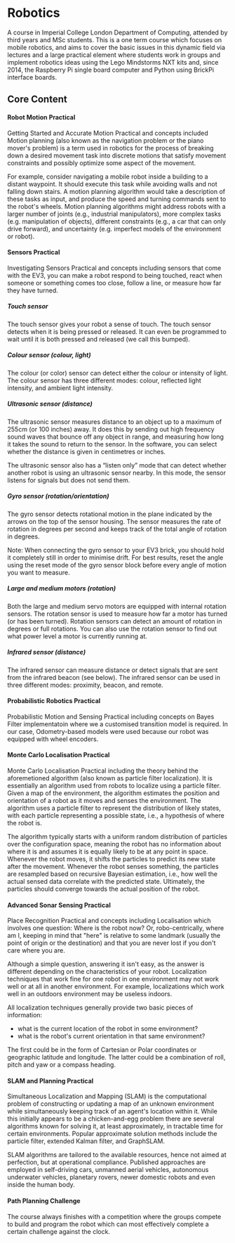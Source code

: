 # Robotics

A course in Imperial College London Department of Computing, attended by third years and MSc students.  This is a one term course which focuses on mobile robotics, and aims to cover the basic issues in this dynamic field via lectures and a large practical element where students work in groups and implement robotics ideas using the Lego Mindstorms NXT kits and, since 2014, the Raspberry Pi single board computer and Python using BrickPi interface boards.

## Core Content

#### Robot Motion	Practical ####
Getting Started and Accurate Motion	Practical and concepts included Motion planning (also known as the navigation problem or the piano mover's problem) is a term used in robotics for the process of breaking down a desired movement task into discrete motions that satisfy movement constraints and possibly optimize some aspect of the movement.

For example, consider navigating a mobile robot inside a building to a distant waypoint. It should execute this task while avoiding walls and not falling down stairs. A motion planning algorithm would take a description of these tasks as input, and produce the speed and turning commands sent to the robot's wheels. Motion planning algorithms might address robots with a larger number of joints (e.g., industrial manipulators), more complex tasks (e.g. manipulation of objects), different constraints (e.g., a car that can only drive forward), and uncertainty (e.g. imperfect models of the environment or robot).

#### Sensors	Practical ####
Investigating Sensors	Practical and concepts including sensors that come with the EV3, you can make a robot respond to being touched, react when someone or something comes too close, follow a line, or measure how far they have turned.

##### Touch sensor #####
The touch sensor gives your robot a sense of touch. The touch sensor detects when it is being pressed or released. It can even be programmed to wait until it is both pressed and released (we call this bumped).

##### Colour sensor (colour, light) #####
The colour (or color) sensor can detect either the colour or intensity of light.  The colour sensor has three different modes: colour, reflected light intensity, and ambient light intensity.

##### Ultrasonic sensor (distance) #####
The ultrasonic sensor measures distance to an object up to a maximum of 255cm (or 100 inches) away. It does this by sending out high frequency sound waves that bounce off any object in range, and measuring how long it takes the sound to return to the sensor. In the software, you can select whether the distance is given in centimetres or inches.

The ultrasonic sensor also has a “listen only” mode that can detect whether another robot is using an ultrasonic sensor nearby. In this mode, the sensor listens for signals but does not send them.

##### Gyro sensor (rotation/orientation) #####
The gyro sensor detects rotational motion in the plane indicated by the arrows on the top of the sensor housing. The sensor measures the rate of rotation in degrees per second and keeps track of the total angle of rotation in degrees.

Note: When connecting the gyro sensor to your EV3 brick, you should hold it completely still in order to minimise drift. For best results, reset the angle using the reset mode of the gyro sensor block before every angle of motion you want to measure.

##### Large and medium motors (rotation) #####

Both the large and medium servo motors are equipped with internal rotation sensors. The rotation sensor is used to measure how far a motor has turned (or has been turned). Rotation sensors can detect an amount of rotation in degrees or full rotations. You can also use the rotation sensor to find out what power level a motor is currently running at.

##### Infrared sensor (distance) #####

The infrared sensor can measure distance or detect signals that are sent from the infrared beacon (see below).  The infrared sensor can be used in three different modes: proximity, beacon, and remote.

#### Probabilistic Robotics	Practical ####
Probabilistic Motion and Sensing	Practical including concepts on Bayes Filter implementatoin where we a customised transition model is required.  In our case, Odometry-based models were used because our robot was equipped with wheel encoders.

#### Monte Carlo Localisation	Practical ####
Monte Carlo Localisation Practical including the theory behind the aforemetioned algorithm (also known as particle filter localization).  It is essentially an algorithm used from robots to localize using a particle filter.  Given a map of the environment, the algorithm estimates the position and orientation of a robot as it moves and senses the environment.  The algorithm uses a particle filter to represent the distribution of likely states, with each particle representing a possible state, i.e., a hypothesis of where the robot is.  

The algorithm typically starts with a uniform random distribution of particles over the configuration space, meaning the robot has no information about where it is and assumes it is equally likely to be at any point in space.  Whenever the robot moves, it shifts the particles to predict its new state after the movement. Whenever the robot senses something, the particles are resampled based on recursive Bayesian estimation, i.e., how well the actual sensed data correlate with the predicted state. Ultimately, the particles should converge towards the actual position of the robot.

#### Advanced Sonar Sensing	Practical ####
Place Recognition	Practical and concepts including Localisation which involves one question: Where is the robot now? Or, robo-centrically, where am I, keeping in mind that "here" is relative to some landmark (usually the point of origin or the destination) and that you are never lost if you don't care where you are.

Although a simple question, answering it isn't easy, as the answer is different depending on the characteristics of your robot. Localization techniques that work fine for one robot in one environment may not work well or at all in another environment. For example, localizations which work well in an outdoors environment may be useless indoors.

All localization techniques generally provide two basic pieces of information:
* what is the current location of the robot in some environment?
* what is the robot's current orientation in that same environment?

The first could be in the form of Cartesian or Polar coordinates or geographic latitude and longitude. The latter could be a combination of roll, pitch and yaw or a compass heading.

#### SLAM and Planning	Practical ####
Simultaneous Localization and Mapping (SLAM) is the computational problem of constructing or updating a map of an unknown environment while simultaneously keeping track of an agent's location within it.  While this initially appears to be a chicken-and-egg problem there are several algorithms known for solving it, at least approximately, in tractable time for certain environments.  Popular approximate solution methods include the particle filter, extended Kalman filter, and GraphSLAM.

SLAM algorithms are tailored to the available resources, hence not aimed at perfection, but at operational compliance.  Published approaches are employed in self-driving cars, unmanned aerial vehicles, autonomous underwater vehicles, planetary rovers, newer domestic robots and even inside the human body.

#### Path Planning Challenge ####
The course always finishes with a competition where the groups compete to build and program the robot which can most effectively complete a certain challenge against the clock.
